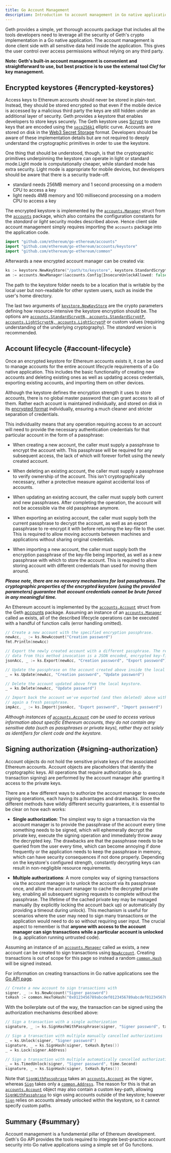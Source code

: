 ```yaml
---
title: Go Account Management
description: Introduction to account management in Go native applications.
---
```


Geth provides a simple, yet thorough accounts package that includes all the tools developers need to leverage all the security of Geth's crypto implementation in a Go native application. The account management is done client side with all sensitive data held inside the application. This gives the user control over access permissions without relying on any third party.

**Note: Geth's built-in account management is convenient and straightforward to use, but best practice is to use the external tool _Clef_ for key management.**

## Encrypted keystores {#encrypted-keystores}

Access keys to Ethereum accounts should never be stored in plain-text. Instead, they should be stored encrypted so that even if the mobile device is accessed by a malicious third party the keys are still hidden under an additional layer of security. Geth provides a keystore that enables developers to store keys securely. The Geth keystore uses [Scrypt](https://pkg.go.dev/golang.org/x/crypto/scrypt) to store keys that are encoded using the [`secp256k1`](https://www.secg.org/sec2-v2.pdf) elliptic curve. Accounts are stored on disk in the [Web3 Secret Storage](https://github.com/ethereum/wiki/wiki/Web3-Secret-Storage-Definition) format. Developers should be aware of these implementation details
but are not required to deeply understand the cryptographic primitives in order to use the keystore.

One thing that should be understood, though, is that the cryptographic primitives underpinning the keystore can operate in light or standard mode.Light mode is computationally cheaper, while standard mode has extra security. Light mode is appropriate for mobile devices, but developers should be aware that there is a security trade-off.

- standard needs 256MB memory and 1 second processing on a modern CPU to access a key
- light needs 4MB memory and 100 millisecond processing on a modern CPU to access a key

The encrypted keystore is implemented by the [`accounts.Manager`](https://godoc.org/github.com/ethereum/go-ethereum/accounts#Manager) struct from the [`accounts`](https://godoc.org/github.com/ethereum/go-ethereum/accounts) package, which also contains the configuration constants for the _standard_ or _light_ security modes described above. Hence client side account management
simply requires importing the `accounts` package into the application code.

```go
import "github.com/ethereum/go-ethereum/accounts"
import "github.com/ethereum/go-ethereum/accounts/keystore"
import "github.com/ethereum/go-ethereum/common"
```

Afterwards a new encrypted account manager can be created via:

```go
ks := keystore.NewKeyStore("/path/to/keystore", keystore.StandardScryptN, keystore.StandardScryptP)
am := accounts.NewManager(&accounts.Config{InsecureUnlockAllowed: false}, ks)
```

The path to the keystore folder needs to be a location that is writable by the local user but non-readable for other system users, such as inside the user's home directory.

The last two arguments of [`keystore.NewKeyStore`](https://godoc.org/github.com/ethereum/go-ethereum/accounts/keystore#NewKeyStore) are the crypto parameters defining how resource-intensive the keystore encryption should be. The options are [`accounts.StandardScryptN, accounts.StandardScryptP`, `accounts.LightScryptN, accounts.LightScryptP`](https://godoc.org/github.com/ethereum/go-ethereum/accounts#pkg-constants) or custom values (requiring understanding of the underlying cryptography). The _standard_ version is recommended.

## Account lifecycle {#account-lifecycle}

Once an encrypted keystore for Ethereum accounts exists it, it can be used to manage accounts for the entire account lifecycle requirements of a Go native application. This includes the basic functionality of creating new accounts and deleting existing ones as well as updating access credentials, exporting existing accounts, and importing them on other devices.

Although the keystore defines the encryption strength it uses to store accounts, there is no global master password that can grant access to all of them. Rather each account is maintained individually, and stored on disk in its [encrypted format](https://github.com/ethereum/wiki/wiki/Web3-Secret-Storage-Definition) individually, ensuring a much cleaner and stricter separation of credentials.

This individuality means that any operation requiring access to an account will need to provide the necessary authentication credentials for that particular account in the form of a passphrase:

- When creating a new account, the caller must supply a passphrase to encrypt the account with. This passphrase will be required for any subsequent access, the lack of which will forever forfeit using the newly created account.

- When deleting an existing account, the caller must supply a passphrase to verify ownership of the account. This isn't cryptographically necessary, rather a protective measure against accidental loss of accounts.

- When updating an existing account, the caller must supply both current and new passphrases. After completing the operation, the account will not be accessible via the old passphrase anymore.

- When exporting an existing account, the caller must supply both the current passphrase to decrypt the account, as well as an export passphrase to re-encrypt it with before returning the key-file to the user. This is required to allow moving accounts between machines and applications without sharing original credentials.

- When importing a new account, the caller must supply both the encryption passphrase of the key-file being imported, as well as a new passphrase with which to store the account. This is required to allow storing account with different credentials than used for moving them around.

**_Please note, there are no recovery mechanisms for lost passphrases. The cryptographic properties of the encrypted keystore (using the provided parameters) guarantee that account credentials cannot be brute forced in any meaningful time._**

An Ethereum account is implemented by the [`accounts.Account`](https://godoc.org/github.com/ethereum/go-ethereum/accounts#Account) struct from the Geth [accounts](https://godoc.org/github.com/ethereum/go-ethereum/accounts) package. Assuming an instance of an [`accounts.Manager`](https://godoc.org/github.com/ethereum/go-ethereum/accounts#Manager) called `am` exists, all of the described lifecycle operations can be executed with a handful of function calls (error handling omitted).

```go
// Create a new account with the specified encryption passphrase.
newAcc, _ := ks.NewAccount("Creation password")
fmt.Println(newAcc)

// Export the newly created account with a different passphrase. The returned
// data from this method invocation is a JSON encoded, encrypted key-file.
jsonAcc, _ := ks.Export(newAcc, "Creation password", "Export password")

// Update the passphrase on the account created above inside the local keystore.
_ = ks.Update(newAcc, "Creation password", "Update password")

// Delete the account updated above from the local keystore.
_ = ks.Delete(newAcc, "Update password")

// Import back the account we've exported (and then deleted) above with yet
// again a fresh passphrase.
impAcc, _ := ks.Import(jsonAcc, "Export password", "Import password")
```

_Although instances of [`accounts.Account`](https://godoc.org/github.com/ethereum/go-ethereum/accounts#Account) can be used to access various information about specific Ethereum accounts, they do not contain any sensitive data (such as passphrases or private keys), rather they act solely as identifiers for client code and the keystore._

## Signing authorization {#signing-authorization}

Account objects do not hold the sensitive private keys of the associated Ethereum accounts. Account objects are placeholders that identify the cryptographic keys. All operations that require authorization (e.g. transaction signing) are performed by the account manager after granting it access to the private keys.

There are a few different ways to authorize the account manager to execute signing operations, each having its advantages and drawbacks. Since the different methods have wildly different security guarantees, it is essential to be clear on how each works:

- **Single authorization**: The simplest way to sign a transaction via the account manager is to provide the passphrase of the account every time something needs to be signed, which will ephemerally decrypt the private key, execute the signing operation and immediately throw away the decrypted key. The drawbacks are that the passphrase needs to be queried from the user every time, which can become annoying if done frequently or the application needs to keep the passphrase in memory, which can have security consequences if not done properly. Depending on the keystore's configured strength, constantly decrypting keys can result in non-negligible resource requirements.

- **Multiple authorizations**: A more complex way of signing transactions via the account manager is to unlock the account via its passphrase once, and allow the account manager to cache the decrypted private key, enabling all subsequent signing requests to complete without the passphrase. The lifetime of the cached private key may be managed manually (by explicitly locking the account back up) or automatically (by providing a timeout during unlock). This mechanism is useful for scenarios where the user may need to sign many transactions or the application would need to do so without requiring user input. The crucial aspect to remember is that **anyone with access to the account manager can sign transactions while a particular account is unlocked** (e.g. application running untrusted code).

Assuming an instance of an [`accounts.Manager`](https://godoc.org/github.com/ethereum/go-ethereum/accounts#Manager) called `am` exists, a new account can be created to sign transactions using [`NewAccount`](https://godoc.org/github.com/ethereum/go-ethereum/accounts#Manager.NewAccount). Creating transactions is out of scope for this page so instead a random [`common.Hash`](https://godoc.org/github.com/ethereum/go-ethereum/common#Hash) will be signed instead.

For information on creating transactions in Go native applications see the [Go API page](/docs/developers/dapp-developer/native).

```go
// Create a new account to sign transactions with
signer, _ := ks.NewAccount("Signer password")
txHash := common.HexToHash("0x0123456789abcdef0123456789abcdef0123456789abcdef0123456789abcdef")
```

With the boilerplate out of the way, the transaction can be signed using the authorization mechanisms described above:

```go
// Sign a transaction with a single authorization
signature, _ := ks.SignHashWithPassphrase(signer, "Signer password", txHash.Bytes())

// Sign a transaction with multiple manually cancelled authorizations
_ = ks.Unlock(signer, "Signer password")
signature, _ = ks.SignHash(signer, txHash.Bytes())
_ = ks.Lock(signer.Address)

// Sign a transaction with multiple automatically cancelled authorizations
_ = ks.TimedUnlock(signer, "Signer password", time.Second)
signature, _ = ks.SignHash(signer, txHash.Bytes())
```

Note that [`SignWithPassphrase`](https://godoc.org/github.com/ethereum/go-ethereum/accounts#Manager.SignWithPassphrase) takes an [`accounts.Account`](https://godoc.org/github.com/ethereum/go-ethereum/accounts#Account) as the signer, whereas [`Sign`](https://godoc.org/github.com/ethereum/go-ethereum/accounts#Manager.Sign) takes only a [`common.Address`](https://godoc.org/github.com/ethereum/go-ethereum/common#Address). The reason for this is that an [`accounts.Account`](https://godoc.org/github.com/ethereum/go-ethereum/accounts#Account) object may also contain a custom key-path, allowing [`SignWithPassphrase`](https://godoc.org/github.com/ethereum/go-ethereum/accounts#Manager.SignWithPassphrase) to sign using accounts outside of the keystore; however [`Sign`](https://godoc.org/github.com/ethereum/go-ethereum/accounts#Manager.Sign) relies on accounts already unlocked within the keystore, so it cannot specify custom paths.

## Summary {#summary}

Account management is a fundamental pillar of Ethereum development. Geth's Go API provides the tools required to integrate best-practice account security into Go native applications using a simple set of Go functions.
